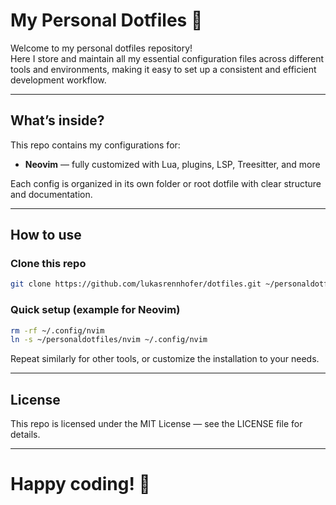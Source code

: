 # My Personal Dotfiles 💫

Welcome to my personal dotfiles repository!  
Here I store and maintain all my essential configuration files across different tools and environments, making it easy to set up a consistent and efficient development workflow.

---

## What’s inside?

This repo contains my configurations for:

- **Neovim** — fully customized with Lua, plugins, LSP, Treesitter, and more

Each config is organized in its own folder or root dotfile with clear structure and documentation.

---

## How to use

### Clone this repo

```bash
git clone https://github.com/lukasrennhofer/dotfiles.git ~/personaldotfiles
```

### Quick setup (example for Neovim)

```bash
rm -rf ~/.config/nvim
ln -s ~/personaldotfiles/nvim ~/.config/nvim
```

Repeat similarly for other tools, or customize the installation to your needs.

---

## License

This repo is licensed under the MIT License — see the LICENSE file for details.

---

# Happy coding! 🚀
